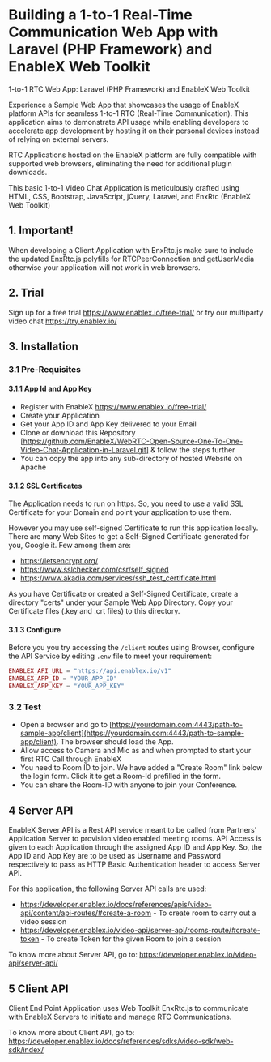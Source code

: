 # Building a 1-to-1 Real-Time Communication Web App with Laravel (PHP Framework) and EnableX Web Toolkit

1-to-1 RTC Web App: Laravel (PHP Framework) and EnableX Web Toolkit 

Experience a Sample Web App that showcases the usage of EnableX platform APIs for seamless 1-to-1 RTC (Real-Time Communication). This application aims to demonstrate API usage while enabling developers to accelerate app development by hosting it on their personal devices instead of relying on external servers. 

RTC Applications hosted on the EnableX platform are fully compatible with supported web browsers, eliminating the need for additional plugin downloads. 

This basic 1-to-1 Video Chat Application is meticulously crafted using HTML, CSS, Bootstrap, JavaScript, jQuery, Laravel, and EnxRtc (EnableX Web Toolkit) 

## 1. Important!

When developing a Client Application with EnxRtc.js make sure to include the updated EnxRtc.js polyfills for RTCPeerConnection and getUserMedia otherwise your application will not work in web browsers.

## 2. Trial

Sign up for a free trial https://www.enablex.io/free-trial/ or try our multiparty video chat https://try.enablex.io/

## 3. Installation

### 3.1 Pre-Requisites

#### 3.1.1 App Id and App Key

* Register with EnableX https://www.enablex.io/free-trial/ 
* Create your Application
* Get your App ID and App Key delivered to your Email
* Clone or download this Repository [https://github.com/EnableX/WebRTC-Open-Source-One-To-One-Video-Chat-Application-in-Laravel.git] & follow the steps further 
* You can copy the app into any sub-directory of hosted Website on Apache

#### 3.1.2 SSL Certificates

The Application needs to run on https. So, you need to use a valid SSL Certificate for your Domain and point your application to use them.

However you may use self-signed Certificate to run this application locally. There are many Web Sites to get a Self-Signed Certificate generated for you, Google it. Few among them are:
* https://letsencrypt.org/
* https://www.sslchecker.com/csr/self_signed
* https://www.akadia.com/services/ssh_test_certificate.html  

As you have Certificate or created a Self-Signed Certificate, create a directory "certs" under your Sample Web App Directory. Copy your Certificate files (.key and .crt files)  to this directory.


#### 3.1.3 Configure

Before you you try accessing the `/client` routes using Browser, configure the API Service by editing `.env` file to meet your requirement:

```php
ENABLEX_API_URL = "https://api.enablex.io/v1"
ENABLEX_APP_ID = "YOUR_APP_ID"
ENABLEX_APP_KEY = "YOUR_APP_KEY"
```

### 3.2 Test

* Open a browser and go to [https://yourdomain.com:4443/path-to-sample-app/client](https://yourdomain.com:4443/path-to-sample-app/client). The browser should load the App. 
* Allow access to Camera and Mic as and when prompted to start your first RTC Call through EnableX
* You need to Room ID to join. We have added a "Create Room" link below the login form. Click it to get a Room-Id prefilled in the form. 
* You can share the Room-ID with anyone to join your Conference.



## 4 Server API

EnableX Server API is a Rest API service meant to be called from Partners' Application Server to provision video enabled
meeting rooms. API Access is given to each Application through the assigned App ID and App Key. So, the App ID and App Key
are to be used as Username and Password respectively to pass as HTTP Basic Authentication header to access Server API.

For this application, the following Server API calls are used:
* https://developer.enablex.io/docs/references/apis/video-api/content/api-routes/#create-a-room - To create room to carry out a video session
* https://developer.enablex.io/video-api/server-api/rooms-route/#create-token - To create Token for the given Room to join a session

To know more about Server API, go to:
https://developer.enablex.io/video-api/server-api/


## 5 Client API

Client End Point Application uses Web Toolkit EnxRtc.js to communicate with EnableX Servers to initiate and manage RTC Communications.

To know more about Client API, go to:
https://developer.enablex.io/docs/references/sdks/video-sdk/web-sdk/index/
